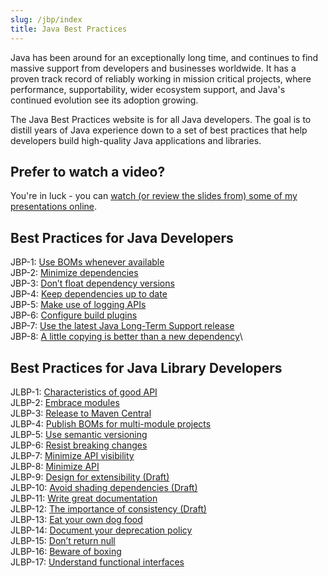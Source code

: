 ```yaml
---
slug: /jbp/index
title: Java Best Practices
---
```


Java has been around for an exceptionally long time, and continues to find massive support from developers and businesses worldwide. It has a proven track record of reliably working in mission critical projects, where performance, supportability, wider ecosystem support, and Java's continued evolution see its adoption growing.

The Java Best Practices website is for all Java developers. The goal is to distill years of Java experience down to a set of best practices that help developers build high-quality Java applications and libraries.

## Prefer to watch a video?

You're in luck - you can [watch (or review the slides from) some of my presentations online](/java-api-design-best-practices.html).

## Best Practices for Java Developers

JBP-1: [Use BOMs whenever available](/jbp/jbp-1.html)\
JBP-2: [Minimize dependencies](/jbp/jbp-2.html)\
JBP-3: [Don’t float dependency versions](/jbp/jbp-3.html)\
JBP-4: [Keep dependencies up to date](/jbp/jbp-4.html)\
JBP-5: [Make use of logging APIs](/jbp/jbp-5.html)\
JBP-6: [Configure build plugins](/jbp/jbp-6.html)\
JBP-7: [Use the latest Java Long-Term Support release](/jbp/jbp-7.html)\
JBP-8: [A little copying is better than a new dependency](/jbp/jbp-8.html)\

## Best Practices for Java Library Developers

JLBP-1: [Characteristics of good API](/jbp/jlbp-1.html)\
JLBP-2: [Embrace modules](/jbp/jlbp-2.html)\
JLBP-3: [Release to Maven Central](/jbp/jlbp-3.html)\
JLBP-4: [Publish BOMs for multi-module projects](/jbp/jlbp-4.html)\
JLBP-5: [Use semantic versioning](/jbp/jlbp-5.html)\
JLBP-6: [Resist breaking changes](/jbp/jlbp-6.html)\
JLBP-7: [Minimize API visibility](/jbp/jlbp-7.html)\
JLBP-8: [Minimize API](/jbp/jlbp-8.html)\
JLBP-9: [Design for extensibility (Draft)](/jbp/jlbp-9.html)\
JLBP-10: [Avoid shading dependencies (Draft)](/jbp/jlbp-10.html)\
JLBP-11: [Write great documentation](/jbp/jlbp-11.html)\
JLBP-12: [The importance of consistency (Draft)](/jbp/jlbp-12.html)\
JLBP-13: [Eat your own dog food](/jbp/jlbp-13.html)\
JLBP-14: [Document your deprecation policy](/jbp/jlbp-14.html)\
JLBP-15: [Don’t return null](/jbp/jlbp-15.html)\
JLBP-16: [Beware of boxing](/jbp/jlbp-16.html)\
JLBP-17: [Understand functional interfaces](/jbp/jlbp-17.html)
